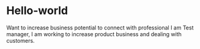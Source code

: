 # Hello-world
Want to increase business  potential to connect with professional
I am Test manager, I am working to increase product business and dealing with customers.
